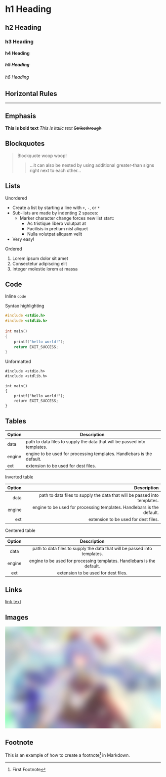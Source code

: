 # h1 Heading

## h2 Heading

### h3 Heading

#### h4 Heading

##### h5 Heading

###### h6 Heading

## Horizontal Rules

___

## Emphasis

**This is bold text**
*This is italic text*
~~Strikethrough~~

## Blockquotes

> Blockquote woop woop!
>> ...it can also be nested by using additional greater-than signs right next to each other...

## Lists

Unordered

- Create a list by starting a line with `+`, `-`, or `*`
- Sub-lists are made by indenting 2 spaces:
  - Marker character change forces new list start:
    - Ac tristique libero volutpat at
    - Facilisis in pretium nisl aliquet
    - Nulla volutpat aliquam velit
- Very easy!

Ordered

1. Lorem ipsum dolor sit amet
2. Consectetur adipiscing elit
3. Integer molestie lorem at massa

## Code

Inline `code`

Syntax highlighting

```c
#include <stdio.h>
#include <stdlib.h>

int main()
{
    printf("hello world!");
    return EXIT_SUCCESS;
}
```

Unformatted

```
#include <stdio.h>
#include <stdlib.h>

int main()
{
    printf("hello world!");
    return EXIT_SUCCESS;
}
```

## Tables

Option | Description
------ | -----------
data   | path to data files to supply the data that will be passed into templates.
engine | engine to be used for processing templates. Handlebars is the default.
ext    | extension to be used for dest files.

Inverted table

Option | Description
-----: | ----------:
data   | path to data files to supply the data that will be passed into templates.
engine | engine to be used for processing templates. Handlebars is the default.
ext    | extension to be used for dest files.

Centered table

Option | Description
:----: | :---------:
data   | path to data files to supply the data that will be passed into templates.
engine | engine to be used for processing templates. Handlebars is the default.
ext    | extension to be used for dest files.

## Links

[link text](https://www.cortoso.com)

## Images

![Ganyu](./assets/img/bg/small.jpg)

## Footnote

This is an example of how to create a footnote[^1] in Markdown.

[^1]: First Footnote